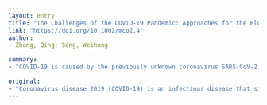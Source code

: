 ```yaml
---
layout: entry
title: "The Challenges of the COVID-19 Pandemic: Approaches for the Elderly and those with Alzheimer's Disease"
link: "https://doi.org/10.1002/mco2.4"
author:
- Zhang, Qing; Song, Weihong

summary:
- "COVID-19 is caused by the previously unknown coronavirus SARS-CoV-2. The elderly are the most vulnerable to the disease and have the highest mortality of the afflicted. Similar patterns have been observed in epidemics and pandemics throughout the 20th and beginning of the 21th centuries. This article is protected by copyright. We review some unique challenges the elderly and people with Alzheimer's Disease face during the outbreak. In this article, we review how to better handle the disease. Virus has become an infectious disease caused by. SARS. the elderly are most vulnerable."

original:
- "Coronavirus disease 2019 (COVID-19) is an infectious disease that since its outbreak in December 2019, has become a global pandemic. COVID-19 is caused by the previously unknown coronavirus SARS-CoV-2. The elderly are the most vulnerable to COVID-19, and have the highest mortality of the afflicted. Similar patterns have been observed in epidemics and pandemics throughout the 20th and the beginning of the 21th centuries. In this article, we review some unique challenges the elderly and people with Alzheimer's Disease face during the COVID-19 pandemic and suggest approaches that could be taken from healthcare and social approaches to better handle this pandemic. This article is protected by copyright. All rights reserved"
---
```


